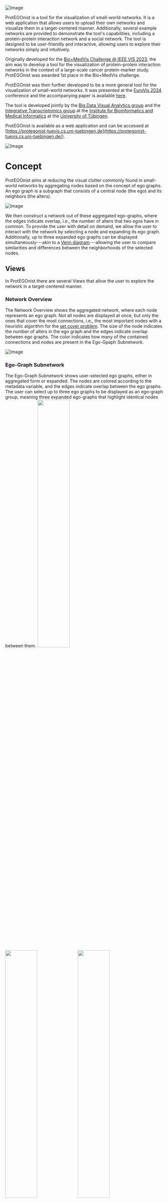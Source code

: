 ![Image](https://raw.githubusercontent.com/UniTuebingen-BDVA/ProtEGOnist/5c315f95719c5099266f6ac86e45b38ee1b329e6/assets/ProtegonistLogo.svg)

ProtEGOnist is a tool for the visualization of small-world networks. It is a web application that allows users to upload their own networks and visualize them in a target-centered manner.
Additionally, several example networks are provided to demonstrate the tool's capabilities, including a protein-protein interaction network and a social network.
The tool is designed to be user-friendly and interactive, allowing users to explore their networks simply and intuitively.

Originally developed for the [Bio+MedVis Challenge @ IEEE VIS 2023](http://biovis.net/2023/biovisChallenges_vis/), the aim was to develop a tool for the visualization of protein-protein interaction networks in the context of a large-scale cancer protein-marker study.
ProtEGOnist was awarded 1st place in the Bio+MedVis challenge.

ProtEGOnist was then further developed to be a more general tool for the visualization of small-world networks.
It was presented at the [EuroVis 2024](https://event.sdu.dk/eurovis) conference and the accompanying paper is available [here](https://doi.org/).

The tool is developed jointly by the [Big Data Visual Analytics group](https://uni-tuebingen.de/en/fakultaeten/mathematisch-naturwissenschaftliche-fakultaet/fachbereiche/informatik/lehrstuehle/big-data-visual-analytics-in-life-sciences/big-data-visual-analytics/) and the [Integrative Transcriptomics group](https://uni-tuebingen.de/en/fakultaeten/mathematisch-naturwissenschaftliche-fakultaet/fachbereiche/informatik/lehrstuehle/integrative-transcriptomics/home/) at the [Institute for Bioinformatics and Medical Informatics](https://uni-tuebingen.de/en/faculties/faculty-of-science/departments/interfaculty-facilities/ibmi/institute/) at the [University of Tübingen](https://uni-tuebingen.de/en/).

ProtEGOnist is available as a web application and can be accessed at [https://protegonist-tuevis.cs.uni-tuebingen.de](https://protegonist-tuevis.cs.uni-tuebingen.de/).

![Image](https://raw.githubusercontent.com/UniTuebingen-BDVA/ProtEGOnist/readmeAssets/assets/overview.png)

# Concept

ProtEGOnist aims at reducing the visual clutter commonly found in small-world networks by aggregating nodes based on the concept of ego graphs.
An ego graph is a subgraph that consists of a central node (the ego) and its neighbors (the alters).

![Image](https://raw.githubusercontent.com/UniTuebingen-BDVA/ProtEGOnist/282429441b7d6e4e22cbfd9531189ed5281915b1/assets/Ego-Concept.svg)

We then construct a network out of these aggregated ego-graphs, where the edges indicate overlap, i.e., the number of alters that two egos have in common.
To provide the user with detail on demand, we allow the user to interact with the network by selecting a node and expanding its ego graph.
Additionally, up to three expanded ego graphs can be displayed simultaneously---akin to a [Venn diagram](https://en.wikipedia.org/wiki/Venn_diagram)---allowing the user to compare similarities and differences between the neighborhoods of the selected nodes.

## Views

In ProtEGOnist there are several Views that allow the user to explore the network in a target-centered manner.

### Network Overview

The Network Overview shows the aggregated network, where each node represents an ego graph.
Not all nodes are displayed at once, but only the ones that cover the most connections, i.e., the most important nodes with a heuristic algorithm for the [set cover problem](https://en.wikipedia.org/wiki/Set_cover_problem).
The size of the node indicates the number of alters in the ego graph and the edges indicate overlap between ego graphs.
The color indicates how many of the contained connections and nodes are present in the Ego-Gpaph Subnetwork.

![Image](https://github.com/UniTuebingen-BDVA/ProtEGOnist/blob/readmeAssets/assets/Overview.png?raw=true)

### Ego-Graph Subnetwork

The Ego-Graph Subnetwork shows user-selected ego graphs, either in aggregated form or expanded.
The nodes are colored according to the metadata variable, and the edges indicate overlap between the ego graphs.
The user can select up to three ego graphs to be displayed as an ego-graph group, meaning three expanded ego-graphs that highlight identical nodes between them.
<img src="https://github.com/UniTuebingen-BDVA/ProtEGOnist/blob/readmeAssets/assets/Subnetwork.png?raw=true" width="45%" >
<img src="https://github.com/UniTuebingen-BDVA/ProtEGOnist/blob/readmeAssets/assets/output.gif?raw=true" width="45%" >
<img src="https://github.com/UniTuebingen-BDVA/ProtEGOnist/blob/aee4cd8a65fe5f77554f7cf9f368f0d448a09c7a/assets/compare.png" width="45%">

### Radar Chart

The Radar chart shows the ego graphs of the whole network that are most similar to the selected ego graph.
For this, the Jaccard index of their corresponding neighborhoods is used as a metric.
Additionally, a metadata variable can be selected to group the ego graphs.

![Image](https://github.com/UniTuebingen-BDVA/ProtEGOnist/blob/readmeAssets/assets/Radar.png?raw=true)

### Node Link Diagram

Ego graphs and intersections in the Ego-Graph Subnetwork can be selected to be displayed in a conventional Node Link Diagram, allowing the investigation of topology and connections in the network.

![Image](https://github.com/UniTuebingen-BDVA/ProtEGOnist/blob/readmeAssets/assets/nodeLink.png?raw=true)

### Metadata Table

The Metadata Table shows the metadata of the nodes in the Ego-Graph Subnetwork.

![Image](https://github.com/UniTuebingen-BDVA/ProtEGOnist/blob/readmeAssets/assets/table.png?raw=true)

# Development

## Installation

### 1) Requirements

-   A conda/miniconda/mamba installation, the conda environment will be 3.11
-   Node.js (tested with v18.18.0)

### 2) Installing yarn via Corepack

This project uses yarn as a package manager. To install yarn, you can use Corepack, which is a package manager for package managers.

```console
user@example:~$ npm install -g corepack
user@example:~$ corepack enable
```

### 3) Setting up the conda environment

For the tool to work, you need to create a conda environment with the required packages. The environment can be created using the provided requirements.yml file.

cd to the root of the project

```console
user@example:~/path/to/project$ conda env create -f requirements.yml
user@example:~/path/to/project$ conda activate biovischallenge
```

### 3) Install required javascript packages

To install the required javascript packages, you can use yarn.

```console
user@example:~/path/to/project$ yarn install
```

## Running the tool

To run the tool, you need to activate the conda environment and run the following command:

```console
(<your-env>) user@example:~$ yarn run dev
```
